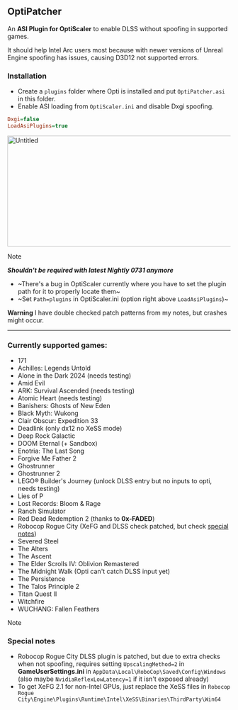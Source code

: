 ## OptiPatcher
An **ASI Plugin for OptiScaler** to enable DLSS without spoofing in supported games.  

It should help Intel Arc users most because with newer versions of Unreal Engine spoofing has issues, causing D3D12 not supported errors.  

### Installation
* Create a `plugins` folder where Opti is installed and put `OptiPatcher.asi` in this folder.  
* Enable ASI loading from `OptiScaler.ini` and disable Dxgi spoofing.
```ini
Dxgi=false
LoadAsiPlugins=true
```
<img width="1246" height="250" alt="Untitled" src="https://github.com/user-attachments/assets/08fa4617-50ab-4837-a6c5-a8bda365abb5" />


> [!NOTE]
> _**Shouldn't be required with latest Nightly 0731 anymore**_
> * ~There's a bug in OptiScaler currently where you have to set the plugin path for it to properly locate them~  
> * ~Set `Path=plugins` in OptiScaler.ini (option right above `LoadAsiPlugins`)~

**Warning** I have double checked patch patterns from my notes, but crashes might occur.

---

### Currently supported games:
* 171
* Achilles: Legends Untold
* Alone in the Dark 2024 (needs testing)
* Amid Evil
* ARK: Survival Ascended (needs testing)
* Atomic Heart (needs testing)
* Banishers: Ghosts of New Eden
* Black Myth: Wukong
* Clair Obscur: Expedition 33
* Deadlink (only dx12 no XeSS mode)
* Deep Rock Galactic
* DOOM Eternal (+ Sandbox)
* Enotria: The Last Song
* Forgive Me Father 2
* Ghostrunner
* Ghostrunner 2
* LEGO® Builder's Journey (unlock DLSS entry but no inputs to opti, needs testing)
* Lies of P
* Lost Records: Bloom & Rage
* Ranch Simulator
* Red Dead Redemption 2 (thanks to **0x-FADED**)
* Robocop Rogue City (XeFG and DLSS check patched, but check [special notes](#special-notes))
* Severed Steel
* The Alters
* The Ascent
* The Elder Scrolls IV: Oblivion Remastered
* The Midnight Walk (Opti can't catch DLSS input yet)
* The Persistence
* The Talos Principle 2
* Titan Quest II
* Witchfire
* WUCHANG: Fallen Feathers

  
> [!NOTE]
> ### Special notes
> * Robocop Rogue City DLSS plugin is patched, but due to extra checks when not spoofing, requires setting `UpscalingMethod=2` in **GameUserSettings.ini** in `AppData\Local\RoboCop\Saved\Config\Windows` (also maybe `NvidiaReflexLowLatency=1` if it isn't exposed already)  
> * To get XeFG 2.1 for non-Intel GPUs, just replace the XeSS files in `Robocop Rogue City\Engine\Plugins\Runtime\Intel\XeSS\Binaries\ThirdParty\Win64`  
